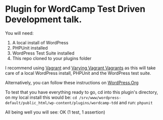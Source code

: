 # Plugin for WordCamp Test Driven Development talk.

You will need:
1. A local install of WordPress
2. PHPUnit installed
3. WordPress Test Suite installed
4. This repo cloned to your plugins folder

I recommend using [Vagrant](https://www.vagrantup.com/) and [Varying Vagrant Vagrants](https://github.com/Varying-Vagrant-Vagrants/VVV) as this will take care of a local WordPress install, PHPUnit and the WordPress test suite.

Alternatively, you can follow these instructions on [WordPress.Org](https://make.wordpress.org/core/handbook/testing/automated-testing/phpunit/)

To test that you have everything ready to go, cd into this plugin's directory, on my local install this would be:
```cd /srv/www/wordpress-default/public_html/wp-content/plugins/wordcamp-tdd```
and run: 
```phpunit```

All being well you will see:
OK (1 test, 1 assertion)
